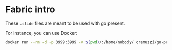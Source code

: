 # Fabric intro

These `.slide` files are meant to be used with go present.

For instance, you can use Docker:

```sh
docker run --rm -d -p 3999:3999 -v $(pwd)/:/home/nobody/ cremuzzi/go-present:alpine3.8
```
